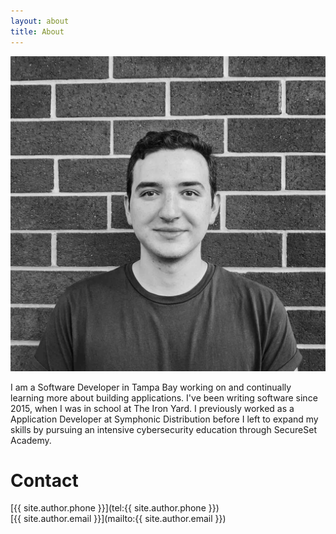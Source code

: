 ```yaml
---
layout: about
title: About
---
```


![](/assets/img/headshot.jpg)

I am a Software Developer in Tampa Bay working on and continually learning more about building applications. I've been writing software since 2015, when I was in school at The Iron Yard. I previously worked as a Application Developer at Symphonic Distribution before I left to expand my skills by pursuing an intensive cybersecurity education through SecureSet Academy.

# Contact
[{{ site.author.phone }}](tel:{{ site.author.phone }})
<br>
[{{ site.author.email }}](mailto:{{ site.author.email }})
